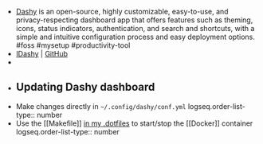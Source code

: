 - [Dashy](https://dashy.to/) is an open-source, highly customizable, easy-to-use, and privacy-respecting dashboard app that offers features such as theming, icons, status indicators, authentication, and search and shortcuts, with a simple and intuitive configuration process and easy deployment options. #foss #mysetup #productivity-tool
- [IDashy](https://idashy.vercel.app/) | [GitHub](https://github.com/astr0n0mer/dashy)
-
- ## Updating Dashy dashboard
- Make changes directly in `~/.config/dashy/conf.yml`
  logseq.order-list-type:: number
- Use the [[Makefile]] [in my .dotfiles](https://github.com/astr0n0mer/.dotfiles/blob/main/.config/dashy/Makefile) to start/stop the [[Docker]] container
  logseq.order-list-type:: number